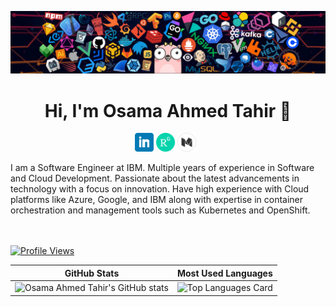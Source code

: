 ![](https://github.com/osamaahmed17/osamaahmed17/blob/main/header_1.png)
<h1 align="center">Hi, I'm Osama Ahmed Tahir 👋</h1>


<p align='center'>
<a href="https://www.linkedin.com/in/osamaahmed17/"><img height="30" src="https://github.com/osamaahmed17/osamaahmed17/blob/main/linkedin.png?raw=true"></a>
<a href="https://www.researchgate.net/profile/Osama-Ahmed-7"><img height="30" src="https://github.com/osamaahmed17/osamaahmed17/blob/main/researchgate.png?raw=true"></a>
<a  href="https://medium.com/@osamaahmedtahir17"><img  height="30" src="https://github.com/osamaahmed17/osamaahmed17/blob/main/mediumwhite.png?raw=true"></a>&nbsp;&nbsp;
</p>
I am a Software Engineer at IBM. Multiple years of experience in Software and Cloud Development. Passionate about the latest advancements in technology with a focus on innovation. Have high experience with Cloud platforms like Azure, Google, and IBM along with expertise in container orchestration and management tools such as Kubernetes and OpenShift. 


<br/><br/>
[![Profile Views](https://komarev.com/ghpvc/?username=osamaahmed17&color=blue&style=plastic)](https://github.com/osamaahmed17) <br>



| GitHub Stats | Most Used Languages |
| ------------- | ------------- |
| ![Osama Ahmed Tahir's GitHub stats](https://github-readme-stats.vercel.app/api?username=osamaahmed17&show_icons=true)  | ![Top Languages Card](https://github-readme-stats.vercel.app/api/top-langs/?username=osamaahmed17&layout=compact) |
